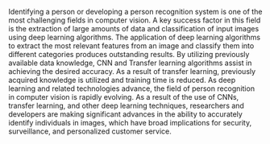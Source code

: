 Identifying a person or developing a person recognition system is one of the most challenging 
fields in computer vision. A key success factor in this field is the extraction of large amounts of data 
and classification of input images using deep learning algorithms. The application of deep learning 
algorithms to extract the most relevant features from an image and classify them into different 
categories produces outstanding results. By utilizing previously available data knowledge, CNN and 
Transfer learning algorithms assist in achieving the desired accuracy. As a result of transfer learning, 
previously acquired knowledge is utilized and training time is reduced. 
As deep learning and related technologies advance, the field of person recognition in computer 
vision is rapidly evolving. As a result of the use of CNNs, transfer learning, and other deep learning 
techniques, researchers and developers are making significant advances in the ability to accurately 
identify individuals in images, which have broad implications for security, surveillance, and 
personalized customer service.
